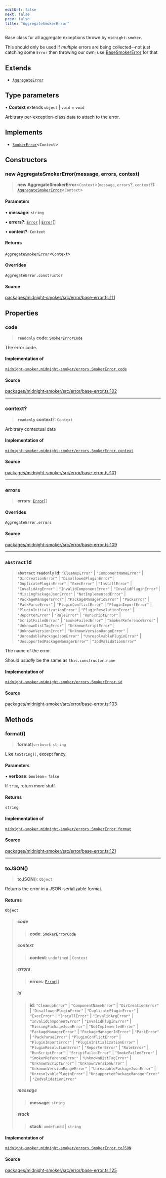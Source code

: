 ```yaml
---
editUrl: false
next: false
prev: false
title: "AggregateSmokerError"
---
```


Base class for all aggregate exceptions thrown by `midnight-smoker`.

This should only be used if _multiple_ errors are being collected--not just
catching some `Error` then throwing our own; use [BaseSmokerError](/api/midnight-smoker/midnight-smoker/errors/classes/basesmokererror/) for
that.

## Extends

- [`AggregateError`]( https://developer.mozilla.org/docs/Web/JavaScript/Reference/Global_Objects/AggregateError )

## Type parameters

• **Context** extends `object` \| `void` = `void`

Arbitrary per-exception-class data to attach to the
  error.

## Implements

- [`SmokerError`](/api/midnight-smoker/midnight-smoker/errors/interfaces/smokererror/)\<`Context`\>

## Constructors

### new AggregateSmokerError(message, errors, context)

> **new AggregateSmokerError**\<`Context`\>(`message`, `errors`?, `context`?): [`AggregateSmokerError`](/api/midnight-smoker/midnight-smoker/errors/classes/aggregatesmokererror/)\<`Context`\>

#### Parameters

• **message**: `string`

• **errors?**: [`Error`]( https://developer.mozilla.org/docs/Web/JavaScript/Reference/Global_Objects/Error ) \| [`Error`]( https://developer.mozilla.org/docs/Web/JavaScript/Reference/Global_Objects/Error )[]

• **context?**: `Context`

#### Returns

[`AggregateSmokerError`](/api/midnight-smoker/midnight-smoker/errors/classes/aggregatesmokererror/)\<`Context`\>

#### Overrides

`AggregateError.constructor`

#### Source

[packages/midnight-smoker/src/error/base-error.ts:111](https://github.com/boneskull/midnight-smoker/blob/417858b/packages/midnight-smoker/src/error/base-error.ts#L111)

## Properties

### code

> **`readonly`** **code**: [`SmokerErrorCode`](/api/midnight-smoker/midnight-smoker/errors/type-aliases/smokererrorcode/)

The error code.

#### Implementation of

[`midnight-smoker.midnight-smoker/errors.SmokerError.code`](/api/midnight-smoker/midnight-smoker/errors/interfaces/smokererror/#code)

#### Source

[packages/midnight-smoker/src/error/base-error.ts:102](https://github.com/boneskull/midnight-smoker/blob/417858b/packages/midnight-smoker/src/error/base-error.ts#L102)

***

### context?

> **`readonly`** **context**?: `Context`

Arbitrary contextual data

#### Implementation of

[`midnight-smoker.midnight-smoker/errors.SmokerError.context`](/api/midnight-smoker/midnight-smoker/errors/interfaces/smokererror/#context)

#### Source

[packages/midnight-smoker/src/error/base-error.ts:101](https://github.com/boneskull/midnight-smoker/blob/417858b/packages/midnight-smoker/src/error/base-error.ts#L101)

***

### errors

> **errors**: [`Error`]( https://developer.mozilla.org/docs/Web/JavaScript/Reference/Global_Objects/Error )[]

#### Overrides

`AggregateError.errors`

#### Source

[packages/midnight-smoker/src/error/base-error.ts:109](https://github.com/boneskull/midnight-smoker/blob/417858b/packages/midnight-smoker/src/error/base-error.ts#L109)

***

### `abstract` id

> **`abstract`** **`readonly`** **id**: `"CleanupError"` \| `"ComponentNameError"` \| `"DirCreationError"` \| `"DisallowedPluginError"` \| `"DuplicatePluginError"` \| `"ExecError"` \| `"InstallError"` \| `"InvalidArgError"` \| `"InvalidComponentError"` \| `"InvalidPluginError"` \| `"MissingPackageJsonError"` \| `"NotImplementedError"` \| `"PackageManagerError"` \| `"PackageManagerIdError"` \| `"PackError"` \| `"PackParseError"` \| `"PluginConflictError"` \| `"PluginImportError"` \| `"PluginInitializationError"` \| `"PluginResolutionError"` \| `"ReporterError"` \| `"RuleError"` \| `"RunScriptError"` \| `"ScriptFailedError"` \| `"SmokeFailedError"` \| `"SmokerReferenceError"` \| `"UnknownDistTagError"` \| `"UnknownScriptError"` \| `"UnknownVersionError"` \| `"UnknownVersionRangeError"` \| `"UnreadablePackageJsonError"` \| `"UnresolvablePluginError"` \| `"UnsupportedPackageManagerError"` \| `"ZodValidationError"`

The name of the error.

Should _usually_ be the same as `this.constructor.name`

#### Implementation of

[`midnight-smoker.midnight-smoker/errors.SmokerError.id`](/api/midnight-smoker/midnight-smoker/errors/interfaces/smokererror/#id)

#### Source

[packages/midnight-smoker/src/error/base-error.ts:103](https://github.com/boneskull/midnight-smoker/blob/417858b/packages/midnight-smoker/src/error/base-error.ts#L103)

## Methods

### format()

> **format**(`verbose`): `string`

Like `toString()`, except fancy.

#### Parameters

• **verbose**: `boolean`= `false`

If `true`, return more stuff.

#### Returns

`string`

#### Implementation of

[`midnight-smoker.midnight-smoker/errors.SmokerError.format`](/api/midnight-smoker/midnight-smoker/errors/interfaces/smokererror/#format)

#### Source

[packages/midnight-smoker/src/error/base-error.ts:121](https://github.com/boneskull/midnight-smoker/blob/417858b/packages/midnight-smoker/src/error/base-error.ts#L121)

***

### toJSON()

> **toJSON**(): `Object`

Returns the error in a JSON-serializable format.

#### Returns

`Object`

> ##### code
>
> > **code**: [`SmokerErrorCode`](/api/midnight-smoker/midnight-smoker/errors/type-aliases/smokererrorcode/)
>
> ##### context
>
> > **context**: `undefined` \| `Context`
>
> ##### errors
>
> > **errors**: [`Error`]( https://developer.mozilla.org/docs/Web/JavaScript/Reference/Global_Objects/Error )[]
>
> ##### id
>
> > **id**: `"CleanupError"` \| `"ComponentNameError"` \| `"DirCreationError"` \| `"DisallowedPluginError"` \| `"DuplicatePluginError"` \| `"ExecError"` \| `"InstallError"` \| `"InvalidArgError"` \| `"InvalidComponentError"` \| `"InvalidPluginError"` \| `"MissingPackageJsonError"` \| `"NotImplementedError"` \| `"PackageManagerError"` \| `"PackageManagerIdError"` \| `"PackError"` \| `"PackParseError"` \| `"PluginConflictError"` \| `"PluginImportError"` \| `"PluginInitializationError"` \| `"PluginResolutionError"` \| `"ReporterError"` \| `"RuleError"` \| `"RunScriptError"` \| `"ScriptFailedError"` \| `"SmokeFailedError"` \| `"SmokerReferenceError"` \| `"UnknownDistTagError"` \| `"UnknownScriptError"` \| `"UnknownVersionError"` \| `"UnknownVersionRangeError"` \| `"UnreadablePackageJsonError"` \| `"UnresolvablePluginError"` \| `"UnsupportedPackageManagerError"` \| `"ZodValidationError"`
>
> ##### message
>
> > **message**: `string`
>
> ##### stack
>
> > **stack**: `undefined` \| `string`
>

#### Implementation of

[`midnight-smoker.midnight-smoker/errors.SmokerError.toJSON`](/api/midnight-smoker/midnight-smoker/errors/interfaces/smokererror/#tojson)

#### Source

[packages/midnight-smoker/src/error/base-error.ts:125](https://github.com/boneskull/midnight-smoker/blob/417858b/packages/midnight-smoker/src/error/base-error.ts#L125)
